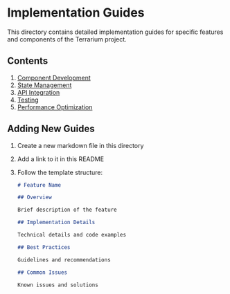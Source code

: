 # Implementation Guides

This directory contains detailed implementation guides for specific features and components of the Terrarium project.

## Contents

1. [Component Development](./components.md)
2. [State Management](./state.md)
3. [API Integration](./api.md)
4. [Testing](./testing.md)
5. [Performance Optimization](./performance.md)

## Adding New Guides

1. Create a new markdown file in this directory
2. Add a link to it in this README
3. Follow the template structure:

   ```markdown
   # Feature Name

   ## Overview

   Brief description of the feature

   ## Implementation Details

   Technical details and code examples

   ## Best Practices

   Guidelines and recommendations

   ## Common Issues

   Known issues and solutions
   ```
